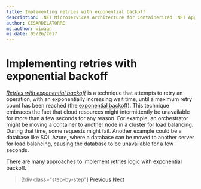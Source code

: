 ```yaml
---
title: Implementing retries with exponential backoff
description: .NET Microservices Architecture for Containerized .NET Applications | Implementing retries with exponential backoff
author: CESARDELATORRE
ms.author: wiwagn
ms.date: 05/26/2017
---
```

# Implementing retries with exponential backoff

[*Retries with exponential backoff*](https://docs.microsoft.com/azure/architecture/patterns/retry) is a technique that attempts to retry an operation, with an exponentially increasing wait time, until a maximum retry count has been reached (the [exponential backoff](https://en.wikipedia.org/wiki/Exponential_backoff)). This technique embraces the fact that cloud resources might intermittently be unavailable for more than a few seconds for any reason. For example, an orchestrator might be moving a container to another node in a cluster for load balancing. During that time, some requests might fail. Another example could be a database like SQL Azure, where a database can be moved to another server for load balancing, causing the database to be unavailable for a few seconds.

There are many approaches to implement retries logic with exponential backoff.


>[!div class="step-by-step"]
[Previous](partial-failure-strategies.md)
[Next](implement-resilient-entity-framework-core-sql-connections.md)
